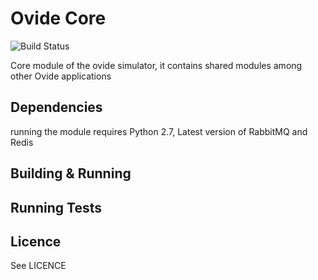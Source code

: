 # Ovide Core

![Build Status](https://travis-ci.org/omarayad1/ovide-core.svg?branch=master)

Core module of the ovide simulator, it contains shared modules among other Ovide applications

## Dependencies
running the module requires Python 2.7, Latest version of RabbitMQ and Redis

## Building & Running
## Running Tests
## Licence
See LICENCE
